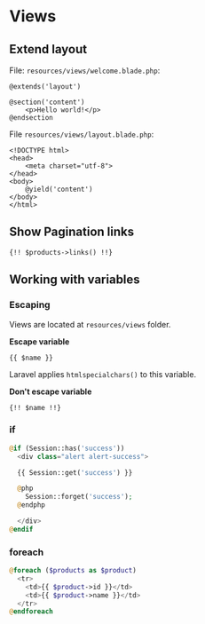 # Views

## Extend layout

File: `resources/views/welcome.blade.php`:

```blade
@extends('layout')

@section('content')
    <p>Hello world!</p>
@endsection
```

File `resources/views/layout.blade.php`:

```blade
<!DOCTYPE html>
<head>
    <meta charset="utf-8">
</head>
<body>
    @yield('content')
</body>
</html>
```

## Show Pagination links

```blade
{!! $products->links() !!}
```

## Working with variables

### Escaping

Views are located at `resources/views` folder.

**Escape variable**

```blade
{{ $name }}
```

Laravel applies `htmlspecialchars()` to this variable.

**Don't escape variable**

```blade
{!! $name !!}
```

### if

```php
@if (Session::has('success'))
  <div class="alert alert-success">

  {{ Session::get('success') }}

  @php
    Session::forget('success');
  @endphp

  </div>
@endif
```

### foreach

```php
@foreach ($products as $product)
  <tr>
    <td>{{ $product->id }}</td>
    <td>{{ $product->name }}</td>
  </tr>
@endforeach
```
